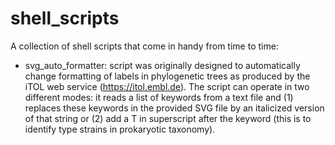shell_scripts
=============

A collection of shell scripts that come in handy from time to time:

* svg_auto_formatter: script was originally designed to automatically change formatting of labels in phylogenetic trees as produced by the iTOL web service (https://itol.embl.de). The script can operate in two different modes: it reads a list of keywords from a text file and (1) replaces these keywords in the provided SVG file by an italicized version of that string or (2) add a T in superscript after the keyword (this is to identify type strains in prokaryotic taxonomy).
